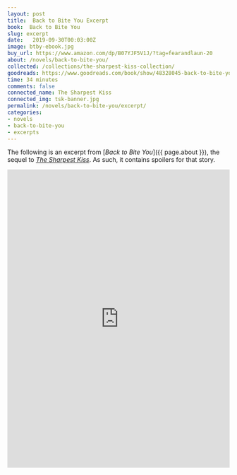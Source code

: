 ```yaml
---
layout: post
title:  Back to Bite You Excerpt
book:  Back to Bite You
slug: excerpt
date:   2019-09-30T00:03:00Z
image: btby-ebook.jpg
buy_url: https://www.amazon.com/dp/B07YJF5V1J/?tag=fearandlaun-20
about: /novels/back-to-bite-you/
collected: /collections/the-sharpest-kiss-collection/
goodreads: https://www.goodreads.com/book/show/48328045-back-to-bite-you
time: 34 minutes
comments: false
connected_name: The Sharpest Kiss
connected_img: tsk-banner.jpg
permalink: /novels/back-to-bite-you/excerpt/
categories: 
- novels
- back-to-bite-you
- excerpts
---
```


The following is an excerpt from [*Back to Bite You*]({{ page.about }}), the sequel to [*The Sharpest Kiss*][tsk].  As such, it contains spoilers for that story.

<iframe type="text/html" width="650" height="675" frameborder="0" allowfullscreen style="max-width:100%" src="https://read.amazon.com/kp/card?asin=B07YJF5V1J&preview=inline&linkCode=kpe&ref_=cm_sw_r_kb_dp_RcBqFbGE1PZF2&tag=fearandlaun-20" ></iframe>

[tsk]:/novels/the-sharpest-kiss/
